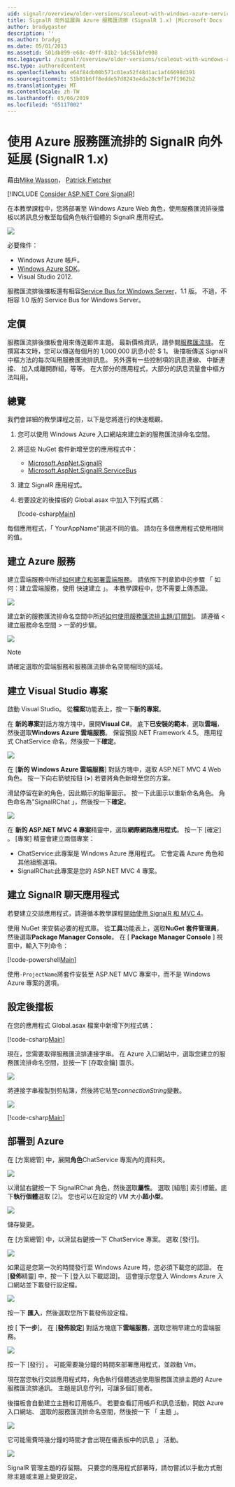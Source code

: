 ```yaml
---
uid: signalr/overview/older-versions/scaleout-with-windows-azure-service-bus
title: SignalR 向外延展與 Azure 服務匯流排 (SignalR 1.x) |Microsoft Docs
author: bradygaster
description: ''
ms.author: bradyg
ms.date: 05/01/2013
ms.assetid: 501db899-e68c-49ff-81b2-1dc561bfe908
msc.legacyurl: /signalr/overview/older-versions/scaleout-with-windows-azure-service-bus
msc.type: authoredcontent
ms.openlocfilehash: e64f84db00b571c01ea52f48d1ac1af46698d391
ms.sourcegitcommit: 51b01b6ff8edde57d8243e4da28c9f1e7f1962b2
ms.translationtype: MT
ms.contentlocale: zh-TW
ms.lasthandoff: 05/06/2019
ms.locfileid: "65117002"
---
```

# <a name="signalr-scaleout-with-azure-service-bus-signalr-1x"></a>使用 Azure 服務匯流排的 SignalR 向外延展 (SignalR 1.x)

藉由[Mike Wasson](https://github.com/MikeWasson)， [Patrick Fletcher](https://github.com/pfletcher)

[!INCLUDE [Consider ASP.NET Core SignalR](~/includes/signalr/signalr-version-disambiguation.md)]

在本教學課程中，您將部署至 Windows Azure Web 角色，使用服務匯流排後擋板以將訊息分散至每個角色執行個體的 SignalR 應用程式。

![](scaleout-with-windows-azure-service-bus/_static/image1.png)

必要條件：

- Windows Azure 帳戶。
- [Windows Azure SDK](https://go.microsoft.com/fwlink/?linkid=254364&amp;clcid=0x409)。
- Visual Studio 2012.

服務匯流排後擋板還有相容[Service Bus for Windows Server](https://msdn.microsoft.com/library/windowsazure/dn282144.aspx)，1.1 版。 不過，不相容 1.0 版的 Service Bus for Windows Server。

## <a name="pricing"></a>定價

服務匯流排後擋板會用來傳送郵件主題。 最新價格資訊，請參閱[服務匯流排](https://azure.microsoft.com/pricing/details/service-bus/)。 在撰寫本文時，您可以傳送每個月的 1,000,000 訊息小於 $ 1。 後擋板傳送 SignalR 中樞方法的每次叫用服務匯流排訊息。 另外還有一些控制項的訊息連線、 中斷連接、 加入或離開群組，等等。 在大部分的應用程式，大部分的訊息流量會中樞方法叫用。

## <a name="overview"></a>總覽

我們會詳細的教學課程之前，以下是您將進行的快速概觀。

1. 您可以使用 Windows Azure 入口網站來建立新的服務匯流排命名空間。
2. 將這些 NuGet 套件新增至您的應用程式中： 

    - [Microsoft.AspNet.SignalR](http://nuget.org/packages/Microsoft.AspNet.SignalR)
    - [Microsoft.AspNet.SignalR.ServiceBus](http://www.nuget.org/packages/SignalR.WindowsAzureServiceBus)
3. 建立 SignalR 應用程式。
4. 若要設定的後擋板的 Global.asax 中加入下列程式碼： 

    [!code-csharp[Main](scaleout-with-windows-azure-service-bus/samples/sample1.cs)]

每個應用程式，「 YourAppName"挑選不同的值。 請勿在多個應用程式使用相同的值。

## <a name="create-the-azure-services"></a>建立 Azure 服務

建立雲端服務中所述[如何建立和部署雲端服務](https://docs.microsoft.com/azure/cloud-services/cloud-services-how-to-create-deploy)。 請依照下列章節中的步驟 「 如何：建立雲端服務，使用 快速建立 」。 本教學課程中，您不需要上傳憑證。

![](scaleout-with-windows-azure-service-bus/_static/image2.png)

建立新的服務匯流排命名空間中所述[如何使用服務匯流排主題/訂閱到](https://docs.microsoft.com/azure/service-bus-messaging/service-bus-dotnet-how-to-use-topics-subscriptions)。 請遵循 < 建立服務命名空間 > 一節的步驟。

![](scaleout-with-windows-azure-service-bus/_static/image3.png)

> [!NOTE]
> 請確定選取的雲端服務和服務匯流排命名空間相同的區域。

## <a name="create-the-visual-studio-project"></a>建立 Visual Studio 專案

啟動 Visual Studio。 從**檔案**功能表上，按一下**新的專案**。

在 **新的專案**對話方塊方塊中，展開**Visual C#**。 底下**已安裝的範本**，選取**雲端**，然後選取**Windows Azure 雲端服務**。 保留預設.NET Framework 4.5。 應用程式 ChatService 命名，然後按一下**確定**。

![](scaleout-with-windows-azure-service-bus/_static/image4.png)

在 [**新的 Windows Azure 雲端服務**] 對話方塊中，選取 ASP.NET MVC 4 Web 角色。 按一下向右箭號按鈕 (**&gt;**) 若要將角色新增至您的方案。

滑鼠停留在新的角色，因此顯示的鉛筆圖示。 按一下此圖示以重新命名角色。 角色命名為"SignalRChat 」，然後按一下**確定**。

![](scaleout-with-windows-azure-service-bus/_static/image5.png)

在 **新的 ASP.NET MVC 4 專案**精靈中，選取**網際網路應用程式**。 按一下 [確定] 。 [專案] 精靈會建立兩個專案：

- ChatService:此專案是 Windows Azure 應用程式。 它會定義 Azure 角色和其他組態選項。
- SignalRChat:此專案是您的 ASP.NET MVC 4 專案。

## <a name="create-the-signalr-chat-application"></a>建立 SignalR 聊天應用程式

若要建立交談應用程式，請遵循本教學課程[開始使用 SignalR 和 MVC 4](tutorial-getting-started-with-signalr-and-mvc-4.md)。

使用 NuGet 來安裝必要的程式庫。 從**工具**功能表上，選取**NuGet 套件管理員**，然後選取**Package Manager Console**。 在 [ **Package Manager Console** ] 視窗中，輸入下列命令：

[!code-powershell[Main](scaleout-with-windows-azure-service-bus/samples/sample2.ps1)]

使用`-ProjectName`將套件安裝至 ASP.NET MVC 專案中，而不是 Windows Azure 專案的選項。

## <a name="configure-the-backplane"></a>設定後擋板

在您的應用程式 Global.asax 檔案中新增下列程式碼：

[!code-csharp[Main](scaleout-with-windows-azure-service-bus/samples/sample3.cs)]

現在，您需要取得服務匯流排連接字串。 在 Azure 入口網站中，選取您建立的服務匯流排命名空間，並按一下 [存取金鑰] 圖示。

![](scaleout-with-windows-azure-service-bus/_static/image6.png)

將連接字串複製到剪貼簿，然後將它貼至*connectionString*變數。

![](scaleout-with-windows-azure-service-bus/_static/image7.png)

[!code-csharp[Main](scaleout-with-windows-azure-service-bus/samples/sample4.cs)]

## <a name="deploy-to-azure"></a>部署到 Azure

在 [方案總管] 中，展開**角色**ChatService 專案內的資料夾。

![](scaleout-with-windows-azure-service-bus/_static/image8.png)

以滑鼠右鍵按一下 SignalRChat 角色，然後選取**屬性**。 選取 [組態] 索引標籤。底下**執行個體**選取 [2]。 您也可以在設定的 VM 大小**超小型**。

![](scaleout-with-windows-azure-service-bus/_static/image9.png)

儲存變更。

在 [方案總管] 中，以滑鼠右鍵按一下 ChatService 專案。 選取 [發行]。

![](scaleout-with-windows-azure-service-bus/_static/image10.png)

如果這是您第一次的時間發行至 Windows Azure 時，您必須下載您的認證。 在 [**發佈**精靈] 中，按一下 [登入以下載認證]。 這會提示您登入 Windows Azure 入口網站並下載發行設定檔。

![](scaleout-with-windows-azure-service-bus/_static/image11.png)

按一下 **匯入**，然後選取您所下載發佈設定檔。

按 [ **下一步**]。 在 [**發佈設定**] 對話方塊底下**雲端服務**，選取您稍早建立的雲端服務。

![](scaleout-with-windows-azure-service-bus/_static/image12.png)

按一下 [發行] 。 可能需要幾分鐘的時間來部署應用程式，並啟動 Vm。

現在當您執行交談應用程式時，角色執行個體透過使用服務匯流排主題的 Azure 服務匯流排通訊。 主題是訊息佇列，可讓多個訂閱者。

後擋板會自動建立主題和訂用帳戶。 若要查看訂用帳戶和訊息活動，開啟 Azure 入口網站、 選取的服務匯流排命名空間，然後按一下 「 主題 」。

![](scaleout-with-windows-azure-service-bus/_static/image13.png)

它可能需費時幾分鐘的時間才會出現在儀表板中的訊息 」 活動。

![](scaleout-with-windows-azure-service-bus/_static/image14.png)

SignalR 管理主題的存留期。 只要您的應用程式部署時，請勿嘗試以手動方式刪除主題或主題上變更設定。
